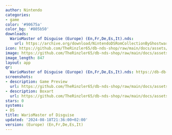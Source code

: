 ```yaml
---
author: Nintendo
categories:
- game
color: '#90675a'
color_bg: '#805b50'
downloads:
  WarioMaster of Disguise (Europe) (En,Fr,De,Es,It).nds:
    url: https://archive.org/download/NintendoDSRomCollectionByGhostware/WarioMaster%20of%20Disguise%20%28Europe%29%20%28En%2CFr%2CDe%2CEs%2CIt%29.nds
icon: https://github.com/TheRinzler65/db-nds-shop/raw/main/docs/assets/images/icons/wariomasterofdisguise.png
image: https://github.com/TheRinzler65/db-nds-shop/raw/main/docs/assets/images/icons/wariomasterofdisguise.png
image_length: 847
layout: app
qr:
  WarioMaster of Disguise (Europe) (En,Fr,De,Es,It).nds: https://db-db-nds-shop.netlify.app/assets/images/qr/wariomaster-of-disguise-europe-enfrdeesit-nds.png
screenshots:
- description: Game Preview
  url: https://github.com/TheRinzler65/db-nds-shop/raw/main/docs/assets/images/screenshots/wariomasterofdisguise/wariomasterofdisguise.png
- description: Boxart
  url: https://github.com/TheRinzler65/db-nds-shop/raw/main/docs/assets/images/boxart/WarioMaster%20of%20Disguise%20(Europe)%20(En%2CFr%2CDe%2CEs%2CIt).nds.png
stars: 0
systems:
- DS
title: WarioMaster of Disguise
updated: '2024-08-18T21:36:00+02:00'
version: (Europe) (En,Fr,De,Es,It)
---
```

